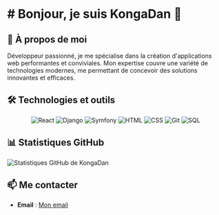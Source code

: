 # # Bonjour, je suis KongaDan 👋

## 🚀 À propos de moi

Développeur passionné, je me spécialise dans la création d'applications web performantes et conviviales. Mon expertise couvre une variété de technologies modernes, me permettant de concevoir des solutions innovantes et efficaces.

## 🛠️ Technologies et outils

<p align="center">
  <img src="https://img.shields.io/badge/React-61DAFB?style=for-the-badge&logo=react&logoColor=black" alt="React" />
  <img src="https://img.shields.io/badge/Django-092F44?style=for-the-badge&logo=django&logoColor=white" alt="Django" />
  <img src="https://img.shields.io/badge/Symfony-000000?style=for-the-badge&logo=symfony&logoColor=white" alt="Symfony" />
  <img src="https://img.shields.io/badge/HTML-E34F26?style=for-the-badge&logo=html5&logoColor=white" alt="HTML" />
  <img src="https://img.shields.io/badge/CSS-1572B6?style=for-the-badge&logo=css3&logoColor=white" alt="CSS" />
  <img src="https://img.shields.io/badge/Git-F05032?style=for-the-badge&logo=git&logoColor=white" alt="Git" />
  <img src="https://img.shields.io/badge/SQL-4479A1?style=for-the-badge&logo=postgresql&logoColor=white" alt="SQL" />
</p>

## 📊 Statistiques GitHub

![Statistiques GitHub de KongaDan](https://github-readme-stats.vercel.app/api?username=KongaDan&show_icons=true&theme=radical)

## 📫 Me contacter

- **Email** : [Mon email](kongadan68@gmail.com)




